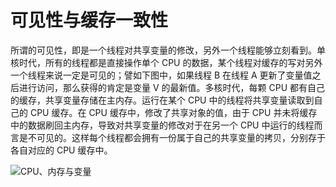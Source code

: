 # 可见性与缓存一致性

所谓的可见性，即是一个线程对共享变量的修改，另外一个线程能够立刻看到。单核时代，所有的线程都是直接操作单个 CPU 的数据，某个线程对缓存的写对另外一个线程来说一定是可见的；譬如下图中，如果线程 B 在线程 A 更新了变量值之后进行访问，那么获得的肯定是变量 V 的最新值。多核时代，每颗 CPU 都有自己的缓存，共享变量存储在主内存。运行在某个 CPU 中的线程将共享变量读取到自己的 CPU 缓存。在 CPU 缓存中，修改了共享对象的值，由于 CPU 并未将缓存中的数据刷回主内存，导致对共享变量的修改对于在另一个 CPU 中运行的线程而言是不可见的。这样每个线程都会拥有一份属于自己的共享变量的拷贝，分别存于各自对应的 CPU 缓存中。

![CPU、内存与变量](https://i.postimg.cc/HnKnNPmq/image.png)
